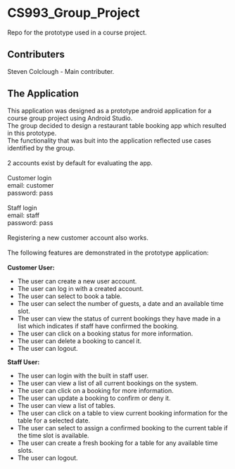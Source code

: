 # CS993_Group_Project

Repo for the prototype used in a course project.

## Contributers

Steven Colclough - Main contributer.<br>

## The Application

This application was designed as a prototype android application for a course group project using Android Studio.<br>
The group decided to design a restaurant table booking app which resulted in this prototype.
<br>
The functionality that was buit into the application reflected use cases identified by the group.<br><br>
2 accounts exist by default for evaluating the app.<br>
<br>
Customer login<br>
email: customer<br>
password: pass<br>
<br>
Staff login<br>
email: staff<br>
password: pass<br>
<br>
Registering a new customer account also works.<br><br>
The following features are demonstrated in the prototype application:<br>
<br>
**Customer User:**
- The user can create a new user account.
- The user can log in with a created account.
- The user can select to book a table.
- The user can select the number of guests, a date and an available time slot.
- The user can view the status of current bookings they have made in a list which indicates if staff have confirmed the booking.
- The user can click on a booking status for more information.
- The user can delete a booking to cancel it.
- The user can logout.

**Staff User:**
- The user can login with the built in staff user.
- The user can view a list of all current bookings on the system.
- The user can click on a booking for more information.
- The user can update a booking to confirm or deny it.
- The user can view a list of tables.
- The user can click on a table to view current booking information for the table for a selected date.
- The user can select to assign a confirmed booking to the current table if the time slot is available.
- The user can create a fresh booking for a table for any available time slots.
- The user can logout.
